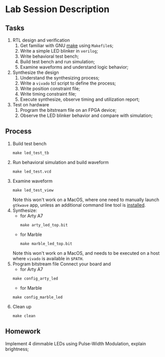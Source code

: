 # Lab Session Description
## Tasks
1. RTL design and verification
   1. Get familiar with GNU [make](https://www.gnu.org/software/make/) using `Makefile`s;
   2. Write a simple LED blinker in `verilog`;
   3. Write behavioral test bench;
   4. Build test bench and run simulation;
   5. Examine waveforms and understand logic behavior;
2. Synthesize the design
   1. Understand the synthesizing process;
   2. Write a `vivado` tcl script to define the process;
   3. Write position constraint file;
   4. Write timing constraint file;
   5. Execute synthesize, observe timing and utilization report;
3. Test on hardware
   1. Program the bitstream file on an FPGA device;
   2. Observe the LED blinker behavior and compare with simulation;

## Process
1. Build test bench
   ```
   make led_test_tb
   ```
2. Run behavioral simulation and build waveform
   ```
   make led_test.vcd
   ```
3. Examine waveform
   ```
   make led_test_view
   ```
   Note this won't work on a MacOS, where one need to manually launch `gtkwave` app, unless an additional command line tool is [installed](https://formulae.brew.sh/cask/gtkwave).
4. Synthesize:
   * for Arty A7
      ```
      make arty_led_top.bit
      ```
   * for Marble
      ```
      make marble_led_top.bit
      ```
   Note this won't work on a MacOS, and needs to be executed on a host where `vivado` is available in `$PATH`.
5. Program bitstream file
   Connect your board and
   * for Arty A7
   ```
   make config_arty_led
   ```
   * for Marble
   ```
   make config_marble_led
   ```
6. Clean up
   ```
   make clean
   ```

## Homework
Implement 4 dimmable LEDs using Pulse-Width Modulation, explain brightness;
